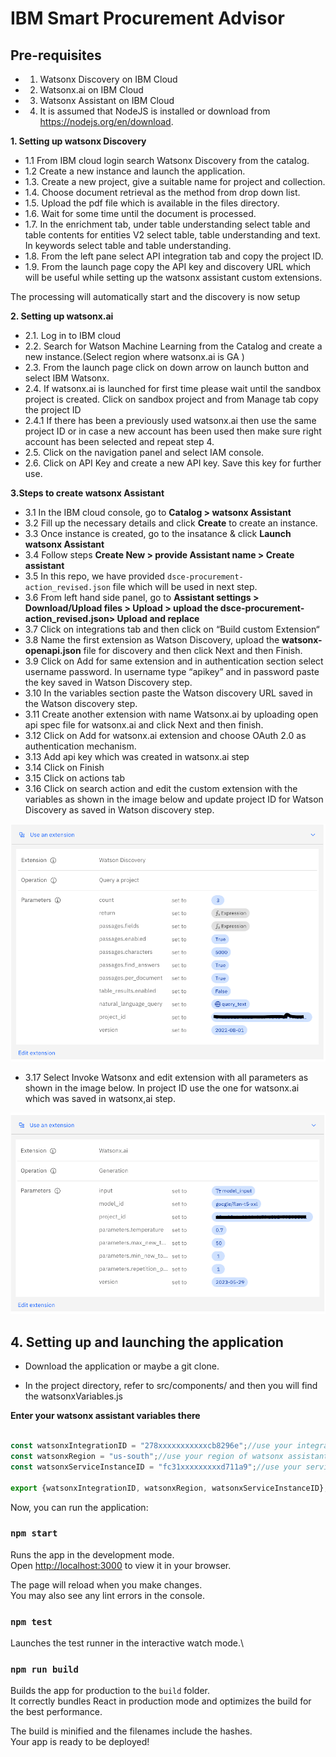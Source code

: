 # IBM Smart Procurement Advisor

## Pre-requisites
- 1. Watsonx Discovery on IBM Cloud
- 2. Watsonx.ai on IBM Cloud
- 3. Watsonx Assistant on IBM Cloud
- 4. It is assumed that NodeJS is installed or download from <https://nodejs.org/en/download>.

**1. Setting up watsonx Discovery**

- 1.1	From IBM cloud login search Watsonx Discovery from the catalog.
- 1.2 Create a new instance and launch the application.
- 1.3.	Create a new project, give a suitable name for project and collection.
- 1.4.	Choose document retrieval as the method from drop down list.
- 1.5.	Upload the pdf file which is available in the files directory.
- 1.6.	Wait for some time until the document is processed.
- 1.7.	In the enrichment tab, under table understanding select table and table contents for entities V2 select table, table understanding and text. In keywords select table and table understanding.
- 1.8.	From the left pane select API integration tab and copy the project ID.
- 1.9.	From the launch page copy the API key and discovery URL which will be useful while setting up the watsonx assistant custom extensions.

The processing will automatically start and the discovery is now setup

**2. Setting up watsonx.ai**
- 2.1.	Log in to IBM cloud
- 2.2.	Search for Watson Machine Learning from the Catalog and create a new instance.(Select region where watsonx.ai is GA )
- 2.3.	From the launch page click on down arrow on launch button and select IBM Watsonx.
- 2.4.	If watsonx.ai is launched for first time please wait until the sandbox project is created. Click on sandbox project and from Manage tab copy the project ID
- 2.4.1	If there has been a previously used watsonx.ai then use the same project ID or in case a new account has been used then make sure right account has been selected and repeat step 4.
- 2.5.	Click on the navigation panel and select IAM console.
- 2.6.	Click on API Key and create a new API key. Save this key for further use.

**3.Steps to create watsonx Assistant**

   - 3.1 In the IBM cloud console, go to **Catalog > watsonx Assistant**
   - 3.2 Fill up the necessary details and click **Create** to create an instance.
   - 3.3 Once instance is created, go to the insatance & click **Launch watsonx Assistant**
   - 3.4 Follow steps **Create New > provide Assistant name > Create assistant**
   - 3.5 In this repo, we have provided `dsce-procurement-action_revised.json` file which will be used in next step.
   - 3.6 From left hand side panel, go to **Assistant settings > Download/Upload files > Upload > upload the dsce-procurement-action_revised.json> Upload and replace**
   - 3.7 Click on integrations tab and then click on “Build custom Extension“
   - 3.8 Name the first extension as Watson Discovery, upload the **watsonx-openapi.json** file for discovery and then click Next and then Finish.
   - 3.9 Click on Add for same extension and in authentication section select username password. In username type “apikey” and in password paste the key saved in Watson Discovery step.
   - 3.10 In the variables section paste the Watson discovery URL saved in the Watson discovery step.
   - 3.11 Create another extension with name Watsonx.ai by uploading open api spec file for watsonx.ai and click Next and then finish.
   - 3.12 Click on Add for watsonx.ai extension and choose OAuth 2.0 as authentication mechanism. 
   - 3.13 Add api key which was created in watsonx.ai step
   - 3.14 Click on Finish
   - 3.15 Click on actions tab
   - 3.16 Click on search action and edit the custom extension with the variables as shown in the image below and update project ID for Watson Discovery as saved in Watson discovery step.

   ![Img1](public/images/readme1.png)

   - 3.17 Select Invoke Watsonx and edit extension with all parameters as shown in the image below. In project ID use the one  for watsonx.ai which was saved in watsonx,ai step.

   ![Img2](public/images/readme2.png)



## 4. Setting up and launching the application

- Download the application or maybe a git clone.

- In the project directory, 
 refer to src/components/ and then you will find the watsonxVariables.js

 **Enter your watsonx assistant variables there**

 ```javascript

 const watsonxIntegrationID = "278xxxxxxxxxxxcb8296e";//use your integrationID of watsonx assistant
const watsonxRegion = "us-south";//use your region of watsonx assistant
const watsonxServiceInstanceID = "fc31xxxxxxxxxd711a9";//use your serviceInstanceID of watsonx assistant

export {watsonxIntegrationID, watsonxRegion, watsonxServiceInstanceID};

```

Now, you can run the application:

### `npm start`

Runs the app in the development mode.\
Open [http://localhost:3000](http://localhost:3000) to view it in your browser.

The page will reload when you make changes.\
You may also see any lint errors in the console.

### `npm test`

Launches the test runner in the interactive watch mode.\

### `npm run build`

Builds the app for production to the `build` folder.\
It correctly bundles React in production mode and optimizes the build for the best performance.

The build is minified and the filenames include the hashes.\
Your app is ready to be deployed!
